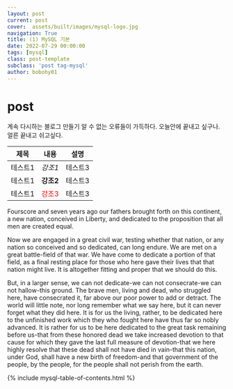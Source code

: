 ```yaml
---
layout: post
current: post
cover:  assets/built/images/mysql-logo.jpg
navigation: True
title: (1) MySQL 기본
date: 2022-07-29 00:00:00
tags: [mysql]
class: post-template
subclass: 'post tag-mysql'
author: bobohy01
---
```


# post

계속 다시하는 블로그 만들기 알 수 없는 오류들이 가득하다. 오늘안에 끝내고 싶구나. 얼른 끝내고 쉬고싶다.


| 제목   |내용|설명|
|:-----:|:---:|:---:|
| 테스트1 |*강조1*|테스트3|
| 테스트1 |**강조2**|테스트3|
| 테스트1 |<span style="color:red">강조3</span>|테스트3|


Fourscore and seven years ago our fathers brought forth on this continent, a new nation, conceived in Liberty, and dedicated to the proposition that all men are created equal.

Now we are engaged in a great civil war, testing whether that nation, or any nation so conceived and so dedicated, can long endure. We are met on a great battle-field of that war. We have come to dedicate a portion of that field, as a final resting place for those who here gave their lives that that nation might live. It is altogether fitting and proper that we should do this.

But, in a larger sense, we can not dedicate-we can not consecrate-we can not hallow-this ground. The brave men, living and dead, who struggled here, have consecrated it, far above our poor power to add or detract. The world will little note, nor long remember what we say here, but it can never forget what they did here. It is for us the living, rather, to be dedicated here to the unfinished work which they who fought here have thus far so nobly advanced. It is rather for us to be here dedicated to the great task remaining before us-that from these honored dead we take increased devotion to that cause for which they gave the last full measure of devotion-that we here highly resolve that these dead shall not have died in vain-that this nation, under God, shall have a new birth of freedom-and that government of the people, by the people, for the people shall not perish from the earth.


{% include mysql-table-of-contents.html %}